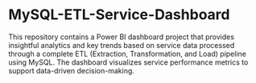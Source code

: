 # MySQL-ETL-Service-Dashboard
This repository contains a Power BI dashboard project that provides insightful analytics and key trends based on service data processed through a complete ETL (Extraction, Transformation, and Load) pipeline using MySQL. The dashboard visualizes service performance metrics to support data-driven decision-making.
